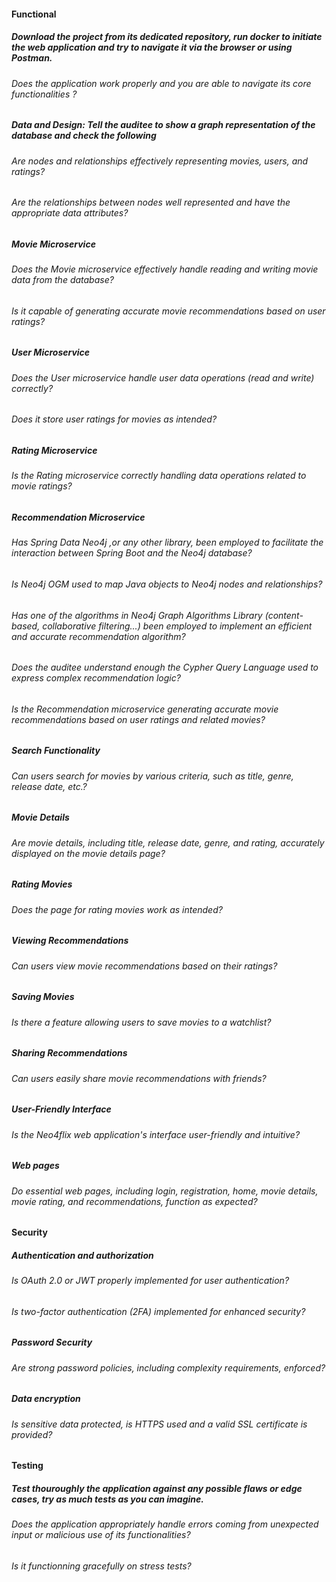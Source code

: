 #### Functional
##### Download the project from its dedicated repository, run docker to initiate the web application and try to navigate it via the browser or using Postman.
###### Does the application work properly and you are able to navigate its core functionalities ?
##### Data and Design: Tell the auditee to show a graph representation of the database and check the following
###### Are nodes and relationships effectively representing movies, users, and ratings?
###### Are the relationships between nodes well represented and have the appropriate data attributes?
##### Movie Microservice
###### Does the Movie microservice effectively handle reading and writing movie data from the database?
###### Is it capable of generating accurate movie recommendations based on user ratings?
##### User Microservice
###### Does the User microservice handle user data operations (read and write) correctly?
###### Does it store user ratings for movies as intended?
##### Rating Microservice
###### Is the Rating microservice correctly handling data operations related to movie ratings?
##### Recommendation Microservice
###### Has Spring Data Neo4j ,or any other library, been employed to facilitate the interaction between Spring Boot and the Neo4j database?
###### Is Neo4j OGM used to map Java objects to Neo4j nodes and relationships?
###### Has one of the algorithms in Neo4j Graph Algorithms Library (content-based, collaborative filtering...) been employed to implement an efficient and accurate recommendation algorithm?
###### Does the auditee understand enough the Cypher Query Language used to express complex recommendation logic?
###### Is the Recommendation microservice generating accurate movie recommendations based on user ratings and related movies?
##### Search Functionality
###### Can users search for movies by various criteria, such as title, genre, release date, etc.?
##### Movie Details
###### Are movie details, including title, release date, genre, and rating, accurately displayed on the movie details page?
##### Rating Movies
###### Does the page for rating movies work as intended?
##### Viewing Recommendations
###### Can users view movie recommendations based on their ratings?
##### Saving Movies
###### Is there a feature allowing users to save movies to a watchlist?
##### Sharing Recommendations
###### Can users easily share movie recommendations with friends?
##### User-Friendly Interface
###### Is the Neo4flix web application's interface user-friendly and intuitive?
##### Web pages
###### Do essential web pages, including login, registration, home, movie details, movie rating, and recommendations, function as expected?
#### Security
##### Authentication and authorization
###### Is OAuth 2.0 or JWT properly implemented for user authentication?
###### Is two-factor authentication (2FA) implemented for enhanced security?
##### Password Security
###### Are strong password policies, including complexity requirements, enforced?
##### Data encryption
###### Is sensitive data protected, is HTTPS used and a valid SSL certificate is provided?
#### Testing
##### Test thouroughly the application against any possible flaws or edge cases, try as much tests as you can imagine.
###### Does the application appropriately handle errors coming from unexpected input or malicious use of its functionalities?
###### Is it functionning gracefully on stress tests?